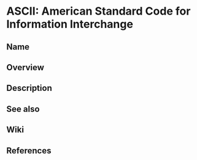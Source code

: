 # ASCII: American Standard Code for Information Interchange

## Name

## Overview

## Description

## See also

## Wiki

## References
